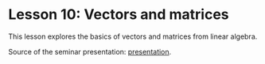 # Lesson 10: Vectors and matrices

This lesson explores the basics of vectors and matrices from linear algebra.

Source of the seminar presentation: [presentation](https://github.com/DLSchool/deep-learning-school/blob/fall_2021_part1/02_Linear_Algebra_Numpy_and_Matplotlib/%D0%9B%D0%B8%D0%BD%D0%B5%D0%B9%D0%BD%D0%B0%D1%8F%20%D0%B0%D0%BB%D0%B3%D0%B5%D0%B1%D1%80%D0%B0.pptx).